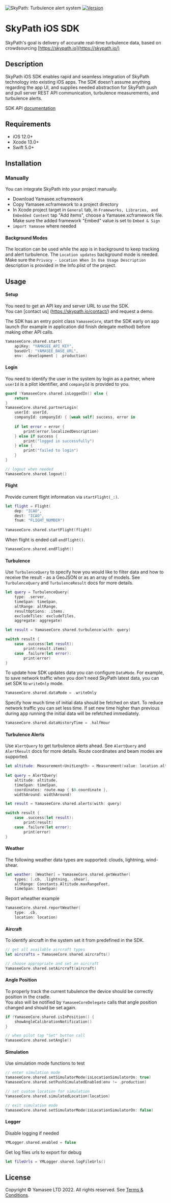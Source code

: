 ![SkyPath: Turbulence alert system](./docs-logo.jpg)
[![Version](https://img.shields.io/github/v/release/Yamasee/skypath-ios-sdk)]()
  
# SkyPath iOS SDK

SkyPath's goal is delivery of accurate real-time turbulence data, based on crowdsourcing [https://skypath.io](https://skypath.io/)

## Description

SkyPath iOS SDK enables rapid and seamless integration of SkyPath technology into existing iOS apps. The SDK doesn’t assume anything regarding the app UI, and supplies needed abstraction for SkyPath push and pull server REST API communication, turbulence measurements, and turbulence alerts.

SDK API [documentation](https://yamasee.github.io/skypath-ios-sdk)

## Requirements

- iOS 12.0+
- Xcode 13.0+
- Swift 5.0+

## Installation


### Manually

You can integrate SkyPath into your project manually. 

- Download Yamasee.xcframework
- Copy Yamasee.xcframework to a project directory
- In Xcode project target in `General` tab, in `Frameworks, Libraries, and Embedded Content` tap "Add items", choose a Yamasee.xcframework file. Make sure the added framework "Embed" value is set to `Embed & Sign`
- `import Yamasee` where needed


#### Background Modes

The location can be used while the app is in background to keep tracking and alert turbulence. The `Location updates` background mode is needed.<br>
Make sure the  `Privacy - Location When In Use Usage Description` description is provided in the Info.plist of the project. 


## Usage

#### Setup

You need to get an API key and server URL to use the SDK. <br>
You can [contact us] (https://skypath.io/contact/) and request a demo. <br>

The SDK has an entry point class `YamaseeCore`, start the SDK early on app launch (for example in application did finish delegate method) before making other API calls.

```swift
YamaseeCore.shared.start(
	apiKey: "YAMASEE_API_KEY",
	baseUrl: "YAMASEE_BASE_URL",
	env: .development | .production)
```

#### Login

You need to identify the user in the system by login as a partner, where `userId` is a pilot identifier, and `companyId` is provided to you.

```swift
guard !YamaseeCore.shared.isLoggedIn() else {
	return
}
YamaseeCore.shared.partnerLogin(
	userId: userId, 
	companyId: companyId) { [weak self] success, error in
            
	if let error = error {
		print(error.localizedDescription)
	} else if success {
		print("logged in successfully")
	} else {
		print("failed to login")
	}
}

// logout when needed
YamaseeCore.shared.logout()
```

#### Flight

Provide current flight information via `startFlight(_:)`. 

```swift
let flight = Flight(
	dep: "ICAO",
	dest: "ICAO",
	fnum: "FLIGHT_NUMBER")
		
YamaseeCore.shared.startFlight(flight)
```
When flight is ended call `endFlight()`.

```swift
YamaseeCore.shared.endFlight()
```


#### Turbulence

Use `TurbulenceQuery` to specify how you would like to filter data and how to receive the result - as a GeoJSON or as an array of models. See `TurbulenceQuery` and `TurbulenceResult` docs for more details.

```swift
let query = TurbulenceQuery(
	type: .server,
	timeSpan: timeSpan,
	altRange: altRange,
	resultOptions: .items,
	excludeTiles: excludeTiles,
	aggregate: aggregate)

let result = YamaseeCore.shared.turbulence(with: query)

switch result {
	case .success(let result):
		print(result.items)
	case .failure(let error):
		print(error)
}
```

To update how SDK updates data you can configure `DataMode`. For example, to save network traffic when you don't need SkyPath latest data, you can set SDK to `writeOnly` mode.

```swift
YamaseeCore.shared.dataMode = .writeOnly
```

Specify how much time of initial data should be fetched on start. To reduce network traffic you can set less time. If set new time higher than previous during app running the initial data will be refetched immediately.

```swift
YamaseeCore.shared.dataHistoryTime = .halfHour
```

#### Turbulence Alerts

Use `AlertQuery` to get turbulence alerts ahead. See `AlertQuery` and `AlertResult` docs for more details. Route coordinates and beam modes are supported.

```swift
let altitude: Measurement<UnitLength> = Measurement(value: location.altitude, unit: .meters)
	
let query = AlertQuery(
	altitude: altitude,
	timeSpan: timeSpan,
	coordinates: route.map { $0.coordinate },
	widthAround: widthAround)

let result = YamaseeCore.shared.alerts(with: query)

switch result {
	case .success(let result):
		print(result)
	case .failure(let error):
		print(error)
}
```

#### Weather 

The following weather data types are supported: clouds, lightning, wind-shear.

```swift
let weather: [Weather] = YamaseeCore.shared.getWeather(
	types: [.cb, .lightning, .shear],
	altRange: Constants.Altitude.maxRangeFeet,
	timeSpan: timeSpan)
```

Report wheather example

```swift
YamaseeCore.shared.reportWeather(
	type: .cb,
	location: location)
```

#### Aircraft

To identify aircraft in the system set it from predefined in the SDK.

```swift
// get all available aircraft types
let aircrafts = YamaseeCore.shared.aircrafts()

// choose appropriate and set an aircraft
YamaseeCore.shared.setAircraft(aircraft)
```

#### Angle Position

To properly track the current tubulence the device should be correctly position in the cradle.<br>
You also will be notified by `YamaseeCoreDelegate` calls that angle position changed and should be set again.

```swift
if !YamaseeCore.shared.isInPosition() {
	showAngleCalibrationNotification()
}

// when pilot tap "Set" button call
YamaseeCore.shared.setAngle()
```
        
#### Simulation

Use simulation mode functions to test

```swift
// enter simulation mode
YamaseeCore.shared.setSimulatorMode(isLocationSimulatorOn: true)
YamaseeCore.shared.setPushSimulatedEnabled(env != .production)

// set custom location for simulation
YamaseeCore.shared.simulatedLocation(location)

// exit simulation mode
YamaseeCore.shared.setSimulatorMode(isLocationSimulatorOn: false)
```

#### Logger

Disable logging if needed

```swift
YMLogger.shared.enabled = false
```
Get log files urls to export for debug

```swift
let fileUrls = YMLogger.shared.logFileUrls()
```


## License

Copyright © Yamasee LTD 2022. All rights reserved. 
See [Terms & Conditions](https://skypath.io/terms/).
